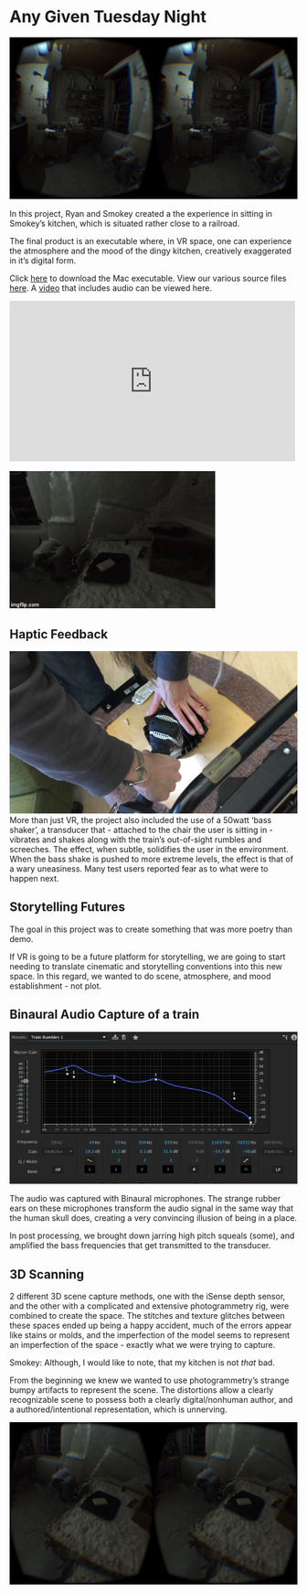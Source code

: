 # Any Given Tuesday Night
![spooky](images/wall.png)

In this project, Ryan and Smokey created a the experience in sitting in Smokey’s kitchen, which is situated rather close to a railroad.

The final product is an executable where, in VR space, one can experience the atmosphere and the mood of the dingy kitchen, creatively exaggerated in it’s digital form.

Click [here](http://www.ryanhuber.com/projects/AnyGivenTuesdayNight-build.zip) to download the Mac executable. View our various source files [here](http://www.ryanhuber.com/projects/AnyGivenTuesdayNight-source.zip). A [video](https://vimeo.com/146690174) that includes audio can be viewed here.

<iframe src="https://player.vimeo.com/video/146690174?title=0&byline=0&portrait=0" width="500" height="281" frameborder="0" webkitallowfullscreen mozallowfullscreen allowfullscreen></iframe>

![Project 3 Animated](images/project3animated.gif)

## Haptic Feedback
![Bass Shaker](images/buttkicker.jpg)
More than just VR, the project also included the use of a 50watt ‘bass shaker’, a transducer that - attached to the chair the user is sitting in - vibrates and shakes along with the train’s out-of-sight rumbles and screeches. The effect, when subtle, solidifies the user in the environment. When the bass shake is pushed to more extreme levels, the effect is that of a wary uneasiness. Many test users reported fear as to what were to happen next.

## Storytelling Futures
The goal in this project was to create something that was more poetry than demo. 

If VR is going to be a future platform for storytelling, we are going to start needing to translate cinematic and storytelling conventions into this new space. In this regard, we wanted to do scene, atmosphere, and mood establishment - not plot. 

## Binaural Audio Capture of a train
![Parametric Equalization](images/parametric.png)

The audio was captured with Binaural microphones. The strange rubber ears on these microphones transform the audio signal in the same way that the human skull does, creating a very convincing illusion of being in a place.

In post processing, we brought down jarring high pitch squeals (some), and amplified the bass frequencies that get transmitted to the transducer.

## 3D Scanning
2 different 3D scene capture methods, one with the iSense depth sensor, and the other with a complicated and extensive photogrammetry rig, were combined to create the space. The stitches and texture glitches between these spaces ended up being a happy accident, much of the errors appear like stains or molds, and the imperfection of the model seems to represent an imperfection of the space - exactly what we were trying to capture.

Smokey: Although, I would like to note, that my kitchen is not *that* bad. 

From the beginning we knew we wanted to use photogrammetry’s strange bumpy artifacts to represent the scene. The distortions allow a clearly recognizable scene to possess both a clearly digital/nonhuman author, and a authored/intentional representation, which is unnerving.

![Delicious!](images/tart.png)